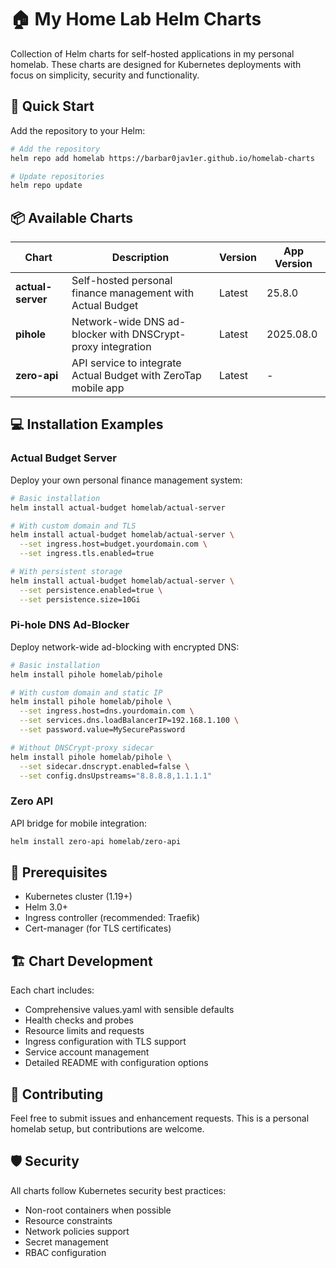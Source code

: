 # 🏠 My Home Lab Helm Charts

Collection of Helm charts for self-hosted applications in my personal homelab. These charts are designed for Kubernetes deployments with focus on simplicity, security and functionality.

## 🚀 Quick Start

Add the repository to your Helm:

```bash
# Add the repository
helm repo add homelab https://barbar0jav1er.github.io/homelab-charts

# Update repositories
helm repo update
```

## 📦 Available Charts

| Chart | Description | Version | App Version |
|-------|-------------|---------|-------------|
| **actual-server** | Self-hosted personal finance management with Actual Budget | Latest | 25.8.0 |
| **pihole** | Network-wide DNS ad-blocker with DNSCrypt-proxy integration | Latest | 2025.08.0 |
| **zero-api** | API service to integrate Actual Budget with ZeroTap mobile app | Latest | - |

## 💻 Installation Examples

### Actual Budget Server
Deploy your own personal finance management system:

```bash
# Basic installation
helm install actual-budget homelab/actual-server

# With custom domain and TLS
helm install actual-budget homelab/actual-server \
  --set ingress.host=budget.yourdomain.com \
  --set ingress.tls.enabled=true

# With persistent storage
helm install actual-budget homelab/actual-server \
  --set persistence.enabled=true \
  --set persistence.size=10Gi
```

### Pi-hole DNS Ad-Blocker
Deploy network-wide ad-blocking with encrypted DNS:

```bash
# Basic installation
helm install pihole homelab/pihole

# With custom domain and static IP
helm install pihole homelab/pihole \
  --set ingress.host=dns.yourdomain.com \
  --set services.dns.loadBalancerIP=192.168.1.100 \
  --set password.value=MySecurePassword

# Without DNSCrypt-proxy sidecar
helm install pihole homelab/pihole \
  --set sidecar.dnscrypt.enabled=false \
  --set config.dnsUpstreams="8.8.8.8,1.1.1.1"
```

### Zero API
API bridge for mobile integration:

```bash
helm install zero-api homelab/zero-api
```

## 🔧 Prerequisites

- Kubernetes cluster (1.19+)
- Helm 3.0+
- Ingress controller (recommended: Traefik)
- Cert-manager (for TLS certificates)

## 🏗️ Chart Development

Each chart includes:
- Comprehensive values.yaml with sensible defaults
- Health checks and probes
- Resource limits and requests
- Ingress configuration with TLS support
- Service account management
- Detailed README with configuration options

## 📝 Contributing

Feel free to submit issues and enhancement requests. This is a personal homelab setup, but contributions are welcome.

## 🛡️ Security

All charts follow Kubernetes security best practices:
- Non-root containers when possible
- Resource constraints
- Network policies support
- Secret management
- RBAC configuration